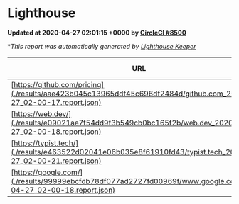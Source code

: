 
# Lighthouse

**Updated at 2020-04-27 02:01:15 +0000 by [CircleCI #8500](https://circleci.com/gh/ItinerisLtd/lighthouse-keeper-example/8500)**

**This report was automatically generated by [Lighthouse Keeper](https://github.com/itinerisltd/lighthouse-keeper)*

| URL | Performance | Accessibility | Best Practices | SEO | PWA | Updated At |
| --- | --- | --- | --- | --- | --- | --- |
| [https://github.com/pricing](./results/aae423b045c13965ddf45c696df2484d/github.com_2020-04-27_02-00-17.report.json) | 0.64 | 0.94 | 0.93 | 0.92 | 0.56 | 2020-04-27T02:00:17.937Z |
| [https://web.dev/](./results/e09021ae7f54dd9f3b549cb0bc165f2b/web.dev_2020-04-27_02-00-18.report.json) | 0.98 | 1 | 1 | 0.99 | 1 | 2020-04-27T02:00:18.503Z |
| [https://typist.tech/](./results/e463522d02041e06b035e8f61910fd43/typist.tech_2020-04-27_02-00-21.report.json) | 0.98 | 0.92 | 0.86 | 0.92 | 0.59 | 2020-04-27T02:00:21.452Z |
| [https://google.com/](./results/99999ebcfdb78df077ad2727fd00969f/www.google.com_2020-04-27_02-00-18.report.json) | 0.93 | 0.86 | 0.93 | 0.92 | 0.56 | 2020-04-27T02:00:18.096Z |
